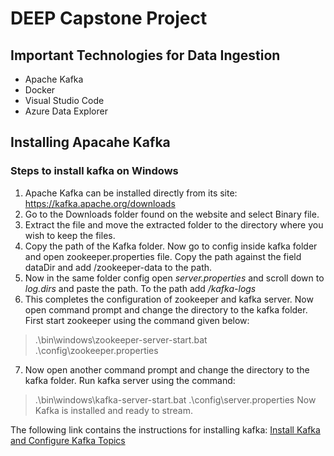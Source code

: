 # DEEP Capstone Project
## Important Technologies for Data Ingestion
- Apache Kafka
- Docker
- Visual Studio Code
- Azure Data Explorer

## Installing Apacahe Kafka
### Steps to install kafka on Windows
1. Apache Kafka can be installed directly from its site:
  https://kafka.apache.org/downloads
2. Go to the Downloads folder found on the website and select Binary file.
3. Extract the file and move the extracted folder to the directory where you wish to keep the files.
4. Copy the path of the Kafka folder. Now go to config inside kafka folder and open zookeeper.properties file. Copy the path against the field dataDir and add /zookeeper-data to the path.
5. Now in the same folder config open *server.properties* and scroll down to *log.dirs* and paste the path. To the path add */kafka-logs*
6. This completes the configuration of zookeeper and kafka server. Now open command prompt and change the directory to the kafka folder. First start zookeeper using the command given below:
> .\bin\windows\zookeeper-server-start.bat .\config\zookeeper.properties
7. Now open another command prompt and change the directory to the kafka folder. Run kafka server using the command:
> .\bin\windows\kafka-server-start.bat .\config\server.properties
Now Kafka is installed and ready to stream.

The following link contains the instructions for installing kafka:
[Install Kafka and Configure Kafka Topics](https://www.geeksforgeeks.org/how-to-install-and-run-apache-kafka-on-windows/)
